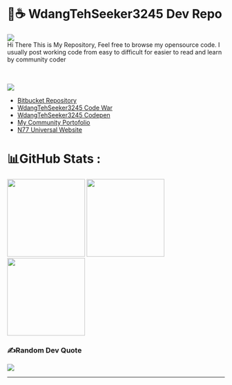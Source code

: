 # 🌙☕ WdangTehSeeker3245 Dev Repo 
<!--
![](https://komarev.com/ghpvc/?username=WdangTehSeeker3245)
-->
[![](https://visitcount.itsvg.in/api?id=WdangTehSeeker3245&icon=0&color=0)](https://visitcount.itsvg.in)
<br>
Hi There This is My Repository, Feel free to browse my opensource code. 
I usually post working code from easy to difficult for easier to read and learn by community coder

<br><br>
![](https://www.codewars.com/users/WdangTehSeeker3245/badges/large)<br>
* <a href="https://bitbucket.org/faizalnurulfirdaus_code/workspace/repositories">Bitbucket Repository</a>
* <a href="https://www.codewars.com/users/WdangTehSeeker3245">WdangTehSeeker3245 Code War</a>
* <a href="https://codepen.io/WdangTehSeeker3245/">WdangTehSeeker3245 Codepen</a>
* <a href="https://faizalnf-community-portofolio.vercel.app/">My Community Portofolio</a>
* <a href="https://wdangtehseeker-website.netlify.app/">N77 Universal Website</a>

# 📊GitHub Stats :
<img height="180em" src="https://github-readme-stats-eight-theta.vercel.app/api?username=WdangTehSeeker3245&show_icons=true&theme=algolia&include_all_commits=true&count_private=true"/>
<img height="180em" src="https://github-readme-streak-stats.herokuapp.com/?user=WdangTehSeeker3245&theme=tokyonight&hide_border=false"/>
<img height="180em" src="https://github-readme-stats-eight-theta.vercel.app/api/top-langs/?username=WdangTehSeeker3245&layout=compact&langs_count=8&theme=algolia"/>
<!-- ![](https://github-readme-stats.vercel.app/api?username=WdangTehSeeker3245&theme=tokyonight&hide_border=false&include_all_commits=false&count_private=false)<br/> -->
<!-- ![](https://github-readme-streak-stats.herokuapp.com/?user=WdangTehSeeker3245&theme=tokyonight&hide_border=false)<br/> -->
<!-- ![](https://github-readme-stats.vercel.app/api/top-langs/?username=WdangTehSeeker3245&theme=tokyonight&hide_border=false&include_all_commits=false&count_private=false&layout=compact) -->

### ✍️Random Dev Quote
![](https://quotes-github-readme.vercel.app/api?type=horizontal&theme=tokyonight)

---


